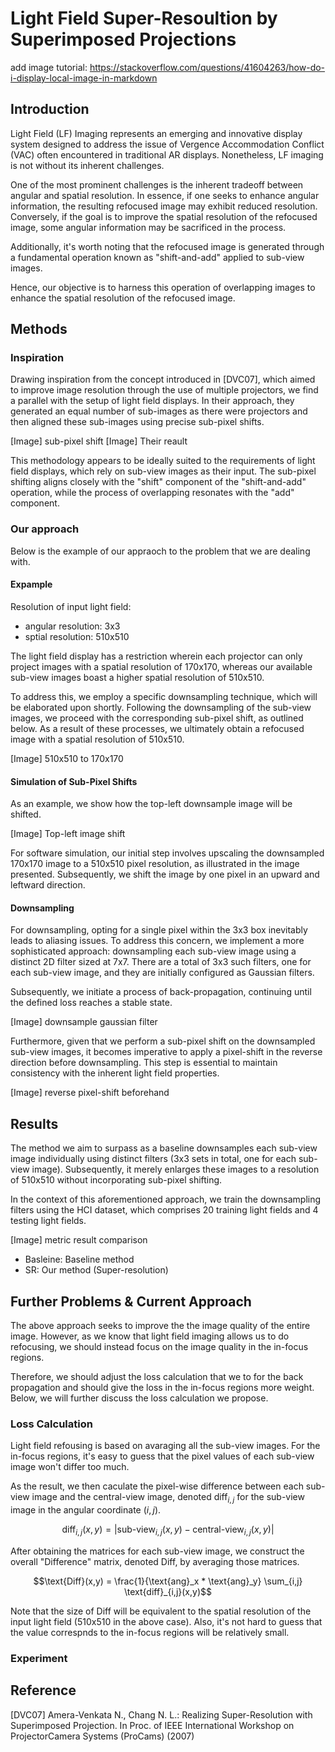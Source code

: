 # Light Field Super-Resoultion by Superimposed Projections

add image tutorial:
https://stackoverflow.com/questions/41604263/how-do-i-display-local-image-in-markdown

## Introduction

Light Field (LF) Imaging represents an emerging and innovative display system designed to address the issue of Vergence Accommodation Conflict (VAC) often encountered in traditional AR displays. Nonetheless, LF imaging is not without its inherent challenges.

One of the most prominent challenges is the inherent tradeoff between angular and spatial resolution. In essence, if one seeks to enhance angular information, the resulting refocused image may exhibit reduced resolution. Conversely, if the goal is to improve the spatial resolution of the refocused image, some angular information may be sacrificed in the process.

Additionally, it's worth noting that the refocused image is generated through a fundamental operation known as "shift-and-add" applied to sub-view images.

Hence, our objective is to harness this operation of overlapping images to enhance the spatial resolution of the refocused image.

## Methods
### Inspiration
Drawing inspiration from the concept introduced in [DVC07], which aimed to improve image resolution through the use of multiple projectors, we find a parallel with the setup of light field displays. In their approach, they generated an equal number of sub-images as there were projectors and then aligned these sub-images using precise sub-pixel shifts.

[Image] sub-pixel shift
[Image] Their reault

This methodology appears to be ideally suited to the requirements of light field displays, which rely on sub-view images as their input. The sub-pixel shifting aligns closely with the "shift" component of the "shift-and-add" operation, while the process of overlapping resonates with the "add" component.


### Our approach
Below is the example of our appraoch to the problem that we are dealing with.

#### Expample
Resolution of input light field:
- angular resolution: 3x3
- sptial resolution: 510x510

The light field display has a restriction wherein each projector can only project images with a spatial resolution of 170x170, whereas our available sub-view images boast a higher spatial resolution of 510x510.

To address this, we employ a specific downsampling technique, which will be elaborated upon shortly. Following the downsampling of the sub-view images, we proceed with the corresponding sub-pixel shift, as outlined below. As a result of these processes, we ultimately obtain a refocused image with a spatial resolution of 510x510.

[Image] 510x510 to 170x170

#### Simulation of Sub-Pixel Shifts
As an example, we show how the top-left downsample image will be shifted. 

[Image] Top-left image shift

For software simulation, our initial step involves upscaling the downsampled 170x170 image to a 510x510 pixel resolution, as illustrated in the image presented. Subsequently, we shift the image by one pixel in an upward and leftward direction.


#### Downsampling
For downsampling, opting for a single pixel within the 3x3 box inevitably leads to aliasing issues. To address this concern, we implement a more sophisticated approach: downsampling each sub-view image using a distinct 2D filter sized at 7x7. There are a total of 3x3 such filters, one for each sub-view image, and they are initially configured as Gaussian filters.

Subsequently, we initiate a process of back-propagation, continuing until the defined loss reaches a stable state.

[Image] downsample gaussian filter

Furthermore, given that we perform a sub-pixel shift on the downsampled sub-view images, it becomes imperative to apply a pixel-shift in the reverse direction before downsampling. This step is essential to maintain consistency with the inherent light field properties.

[Image] reverse pixel-shift beforehand


## Results

The method we aim to surpass as a baseline downsamples each sub-view image individually using distinct filters (3x3 sets in total, one for each sub-view image). Subsequently, it merely enlarges these images to a resolution of 510x510 without incorporating sub-pixel shifting.

In the context of this aforementioned approach, we train the downsampling filters using the HCI dataset, which comprises 20 training light fields and 4 testing light fields.

[Image] metric result comparison

- Basleine: Baseline method
- SR: Our method (Super-resolution)




## Further Problems & Current Approach

The above approach seeks to improve the the image quality of the entire image. However, as we know that light field imaging allows us to do refocusing, we should instead focus on the image quality in the in-focus regions.

Therefore, we should adjust the loss calculation that we to for the back propagation and should give the loss in the in-focus regions more weight. Below, we will further discuss the loss calculation we propose.

### Loss Calculation
Light field refousing is based on avaraging all the sub-view images. For the in-focus regions, it's easy to guess that the pixel values of each sub-view image won't differ too much. 

As the result, we then caculate the pixel-wise difference between each sub-view image and the central-view image, denoted $\text{diff}_{i,j}$ for the sub-view image in the angular coordinate $(i,j)$.

$$\text{diff}_{i,j}(x,y) = |\text{sub-view}_{i,j}(x,y)-\text{central-view}_{i,j}(x,y)|$$

After obtaining the matrices for each sub-view image, we construct the overall "Difference" matrix, denoted $\text{Diff}$, by averaging those matrices.

$$\text{Diff}(x,y) = \frac{1}{\text{ang}_x * \text{ang}_y} \sum_{i,j} \text{diff}_{i,j}(x,y)$$

Note that the size of $\text{Diff}$ will be equivalent to the spatial resolution of the input light field (510x510 in the above case). Also, it's not hard to guess that the value correspnds to the in-focus regions will be relatively small.


### Experiment

## Reference

[DVC07] Amera-Venkata N., Chang N. L.: Realizing Super-Resolution with Superimposed Projection. In Proc. of IEEE International Workshop on ProjectorCamera Systems (ProCams) (2007)
